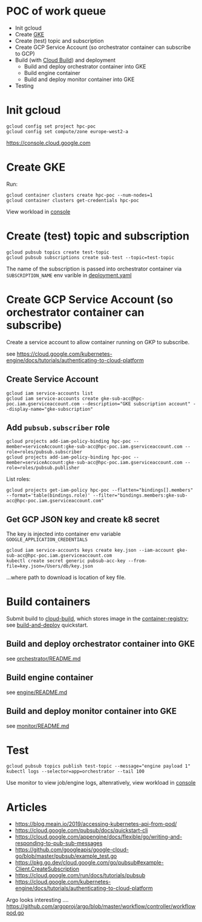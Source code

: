 
# POC of work queue

* Init gcloud
* Create [GKE](https://cloud.google.com/kubernetes-engine/docs/quickstart) 
* Create (test) topic and subscription
* Create GCP Service Account (so orchestrator container can subscribe to GCP)
* Build (with [Cloud Build](https://cloud.google.com/cloud-build)) and deployment  
  * Build and deploy orchestrator container into GKE 
  * Build engine container
  * Build and deploy monitor container into GKE 
* Testing

# Init gcloud
```
gcloud config set project hpc-poc
gcloud config set compute/zone europe-west2-a
```

https://console.cloud.google.com

# Create GKE 
Run:
```
gcloud container clusters create hpc-poc --num-nodes=1
gcloud container clusters get-credentials hpc-poc
```

View workload in [console](https://console.cloud.google.com/kubernetes/workload/)

# Create (test) topic and subscription
```
gcloud pubsub topics create test-topic
gcloud pubsub subscriptions create sub-test --topic=test-topic
```
The name of the subscription is passed into orchestrator container via `SUBSCRIPTION_NAME` env varible in [deployment.yaml](orchestrator/deployment.yaml)

# Create GCP Service Account (so orchestrator container can subscribe)
Create a service account to allow container running on GKP to subscribe.

see https://cloud.google.com/kubernetes-engine/docs/tutorials/authenticating-to-cloud-platform

## Create Service Account
```
gcloud iam service-accounts list
gcloud iam service-accounts create gke-sub-acc@hpc-poc.iam.gserviceaccount.com --description="GKE subscription account" --display-name="gke-subscription"
```
## Add `pubsub.subscriber` role
```
gcloud projects add-iam-policy-binding hpc-poc --member=serviceAccount:gke-sub-acc@hpc-poc.iam.gserviceaccount.com --role=roles/pubsub.subscriber 
gcloud projects add-iam-policy-binding hpc-poc --member=serviceAccount:gke-sub-acc@hpc-poc.iam.gserviceaccount.com --role=roles/pubsub.publisher
```
List roles:
```
gcloud projects get-iam-policy hpc-poc --flatten="bindings[].members" --format='table(bindings.role)' --filter="bindings.members:gke-sub-acc@hpc-poc.iam.gserviceaccount.com"
```

## Get GCP JSON key and create k8 secret
The key is injected into container env variable `GOOGLE_APPLICATION_CREDENTIALS` 

```
gcloud iam service-accounts keys create key.json --iam-account gke-sub-acc@hpc-poc.iam.gserviceaccount.com 
kubectl create secret generic pubsub-acc-key --from-file=key.json=/Users/db/key.json
```
...where path to download is location of key file.

# Build containers
Submit build to [cloud-build](https://cloud.google.com/cloud-build), which stores image in the [container-registry](https://cloud.google.com/container-registry); see [build-and-deploy](https://cloud.google.com/run/docs/quickstarts/build-and-deploy) quickstart.

## Build and deploy orchestrator container into GKE 
see [orchestrator/README.md](orchestrator/README.md)

## Build engine container
see [engine/README.md](engine/README.md)

## Build and deploy monitor container into GKE 
see [monitor/README.md](monitor/README.md)

# Test
```
gcloud pubsub topics publish test-topic --message="engine payload 1"
kubectl logs --selector=app=orchestrator --tail 100
```

Use monitor to view job/engine logs, altenratively, view workload in [console](https://console.cloud.google.com/kubernetes/workload/)


# Articles 
* https://blog.meain.io/2019/accessing-kubernetes-api-from-pod/
* https://cloud.google.com/pubsub/docs/quickstart-cli
* https://cloud.google.com/appengine/docs/flexible/go/writing-and-responding-to-pub-sub-messages
* https://github.com/googleapis/google-cloud-go/blob/master/pubsub/example_test.go
* https://pkg.go.dev/cloud.google.com/go/pubsub#example-Client.CreateSubscription
* https://cloud.google.com/run/docs/tutorials/pubsub
* https://cloud.google.com/kubernetes-engine/docs/tutorials/authenticating-to-cloud-platform

Argo looks interesting ....
https://github.com/argoproj/argo/blob/master/workflow/controller/workflowpod.go
